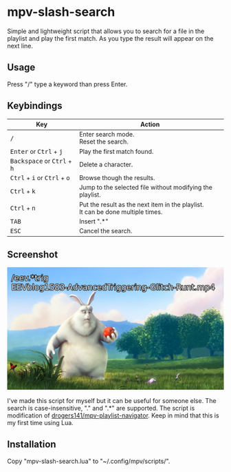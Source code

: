 # mpv-slash-search

Simple and lightweight script that allows you to search for a file in the playlist and play the first match.
As you type the result will appear on the next line.

## Usage

Press "/" type a keyword than press Enter.

## Keybindings

| Key | Action |
| --- | ------ |
| <kbd>/</kbd> | Enter search mode. <br /> Reset the search. |
| <kbd>Enter</kbd> or <kbd>Ctrl</kbd> + <kbd>j</kbd> | Play the first match found. |
| <kbd>Backspace</kbd> or <kbd>Ctrl</kbd> + <kbd>h</kbd> | Delete a character. |
| <kbd>Ctrl</kbd> + <kbd>i</kbd> or <kbd>Ctrl</kbd> + <kbd>o</kbd> | Browse though the results. |
| <kbd>Ctrl</kbd> + <kbd>k</kbd> | Jump to the selected file without modifying the playlist. |
| <kbd>Ctrl</kbd> + <kbd>n</kbd> | Put the result as the next item in the playlist. <br /> It can be done multiple times. |
| <kbd>TAB</kbd> | Insert ".*" |
| <kbd>ESC</kbd> | Cancel the search. |

## Screenshot

![Screenshot](Screenshot.png)

I've made this script for myself but it can be useful for someone else. The search is case-insensitive, "." and ".*" are supported.
The script is modification of [drogers141/mpv-playlist-navigator](https://github.com/drogers141/mpv-playlist-navigator).
Keep in mind that this is my first time using Lua.

## Installation

Copy "mpv-slash-search.lua" to "~/.config/mpv/scripts/".
